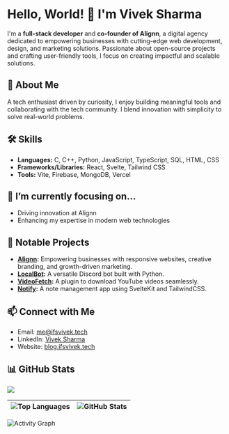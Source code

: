 # Hello, World! 👋 I'm Vivek Sharma  

I'm a **full-stack developer** and **co-founder of Alignn**, a digital agency dedicated to empowering businesses with cutting-edge web development, design, and marketing solutions. Passionate about open-source projects and crafting user-friendly tools, I focus on creating impactful and scalable solutions.  

## 🚀 About Me  
A tech enthusiast driven by curiosity, I enjoy building meaningful tools and collaborating with the tech community. I blend innovation with simplicity to solve real-world problems.  

## 🛠 Skills  
- **Languages:** C, C++, Python, JavaScript, TypeScript, SQL, HTML, CSS  
- **Frameworks/Libraries:** React, Svelte, Tailwind CSS  
- **Tools:** Vite, Firebase, MongoDB, Vercel 

## 🎯 I’m currently focusing on...  
- Driving innovation at Alignn  
- Enhancing my expertise in modern web technologies  

## 💼 Notable Projects  
- **[Alignn](https://alignn.vercel.app):** Empowering businesses with responsive websites, creative branding, and growth-driven marketing.  
- **[LocalBot](https://github.com/ifsvivek/LocalBot):** A versatile Discord bot built with Python.  
- **[VideoFetch](https://github.com/ifsvivek/VideoFetch):** A plugin to download YouTube videos seamlessly.  
- **[Notify](https://github.com/ifsvivek/Notify):** A note management app using SvelteKit and TailwindCSS.  


## 📫 Connect with Me  
- Email: [me@ifsvivek.tech](mailto:me@ifsvivek.tech)  
- LinkedIn: [Vivek Sharma](https://www.linkedin.com/in/ifsvivek/)  
- Website: [blog.ifsvivek.tech](https://blog.ifsvivek.tech)  

## 📊 GitHub Stats  
![](https://ifsvivek.github.io/snake/github-contribution-grid-snake-dark.svg#gh-dark-mode-only)

| ![Top Languages](https://github-readme-stats.vercel.app/api/top-langs?username=ifsvivek&theme=github_dark_dimmed&layout=compact) | ![GitHub Stats](https://github-readme-stats.vercel.app/api?username=ifsvivek&theme=github_dark_dimmed) |  
|:-----------------------------------------------------------------------------------------------------------------------------:|:----------------------------------------------------------------------------------------------------:|  

<!-- ![Streak Stats](https://github-readme-streak-stats.herokuapp.com/?user=ifsvivek&theme=github_dark_dimmed) -->
![Activity Graph](https://github-readme-activity-graph.vercel.app/graph?username=ifsvivek&theme=react-dark)  

